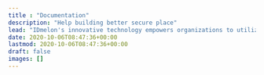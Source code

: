 ```yaml
---
title : "Documentation"
description: "Help building better secure place"
lead: "IDmelon's innovative technology empowers organizations to utilize their employees' existing devide, such as ID badges, key fobs, contactless cards, or smartphones, as FIDO security keys for authentication. By leveraging IDmelon's solution, companies can avoid the expense of purchasing separate hardware FIDO keys, streamlining the authentication process while saving costs."
date: 2020-10-06T08:47:36+00:00
lastmod: 2020-10-06T08:47:36+00:00
draft: false
images: []
---
```

